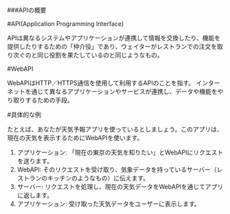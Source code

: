 ###APIの概要

#API(Application Programming Interface)

APIは異なるシステムやアプリケーションが連携して情報を交換したり、機能を提供したりするための「仲介役」であり、ウェイターがレストランでの注文を取り次ぐのと同じ役割を果たしているのと同じようなもの。

#WebAPI

WebAPIはHTTP／HTTPS通信を使用して利用するAPIのことを指す。
インターネットを通じて異なるアプリケーションやサービスが連携し、データや機能をやり取りするための手段。

#具体的な例

たとえば、あなたが天気予報アプリを使っているとしましょう。このアプリは、現在の天気を表示するためにWebAPIを使います。

1. アプリケーション: 「現在の東京の天気を知りたい」とWebAPIにリクエストを送ります。
2. WebAPI: そのリクエストを受け取り、気象データを持っているサーバー（レストランのキッチンのようなもの）に伝えます。
3. サーバー: リクエストを処理し、現在の天気データをWebAPIを通じてアプリに返します。
4. アプリケーション: 受け取った天気データをユーザーに表示します。
